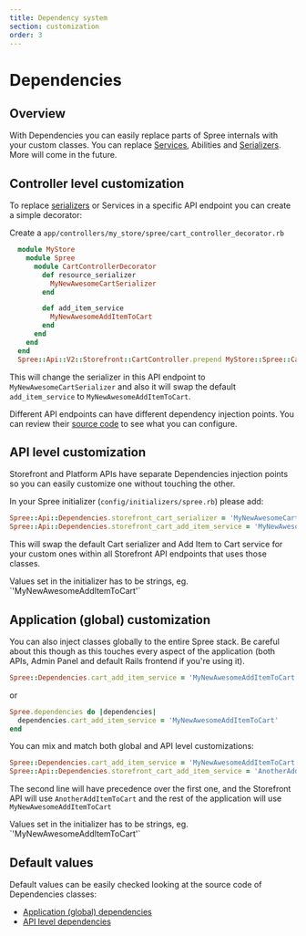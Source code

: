 ```yaml
---
title: Dependency system
section: customization
order: 3
---
```


# Dependencies

## Overview

With Dependencies you can easily replace parts of Spree internals with your custom classes. You can replace [Services](https://github.com/spree/spree/tree/master/core/app/services/spree), Abilities and [Serializers](https://github.com/spree/spree/tree/master/api/app/serializers/spree/v2). More will come in the future.

## Controller level customization

To replace [serializers](https://github.com/jsonapi-serializer/jsonapi-serializer) or Services in a specific API endpoint you can create a simple decorator:

Create a `app/controllers/my_store/spree/cart_controller_decorator.rb`

```ruby
  module MyStore
    module Spree
      module CartControllerDecorator
        def resource_serializer
          MyNewAwesomeCartSerializer
        end

        def add_item_service
          MyNewAwesomeAddItemToCart
        end
      end
    end
  end
  Spree::Api::V2::Storefront::CartController.prepend MyStore::Spree::CartControllerDecorator
```

This will change the serializer in this API endpoint to `MyNewAwesomeCartSerializer` and also it will swap the default `add_item_service` to `MyNewAwesomeAddItemToCart`.

Different API endpoints can have different dependency injection points. You can review their [source code](https://github.com/spree/spree/tree/master/api/app/controllers/spree/api/v2) to see what you can configure.

## API level customization

Storefront and Platform APIs have separate Dependencies injection points so you can easily customize one without touching the other.

In your Spree initializer \(`config/initializers/spree.rb`\) please add:

```ruby
Spree::Api::Dependencies.storefront_cart_serializer = 'MyNewAwesomeCartSerializer'
Spree::Api::Dependencies.storefront_cart_add_item_service = 'MyNewAwesomeAddItemToCart'
```

This will swap the default Cart serializer and Add Item to Cart service for your custom ones within all Storefront API endpoints that uses those classes.

 Values set in the initializer has to be strings, eg. \`'MyNewAwesomeAddItemToCart'\`

## Application \(global\) customization

You can also inject classes globally to the entire Spree stack. Be careful about this though as this touches every aspect of the application \(both APIs, Admin Panel and default Rails frontend if you're using it\).

```ruby
Spree::Dependencies.cart_add_item_service = 'MyNewAwesomeAddItemToCart'
```

or

```ruby
Spree.dependencies do |dependencies|
  dependencies.cart_add_item_service = 'MyNewAwesomeAddItemToCart'
end
```

You can mix and match both global and API level customizations:

```ruby
Spree::Dependencies.cart_add_item_service = 'MyNewAwesomeAddItemToCart'
Spree::Api::Dependencies.storefront_cart_add_item_service = 'AnotherAddItemToCart'
```

The second line will have precedence over the first one, and the Storefront API will use `AnotherAddItemToCart` and the rest of the application will use `MyNewAwesomeAddItemToCart`

 Values set in the initializer has to be strings, eg. \`'MyNewAwesomeAddItemToCart'\`

## Default values

Default values can be easily checked looking at the source code of Dependencies classes:

* [Application \(global\) dependencies](https://github.com/spree/spree/blob/master/core/app/models/spree/app_dependencies.rb)
* [API level dependencies](https://github.com/spree/spree/blob/master/api/app/models/spree/api_dependencies.rb)

